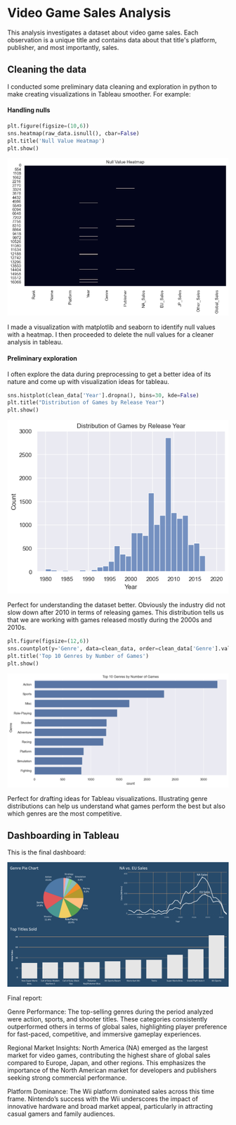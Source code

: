 # Video Game Sales Analysis
This analysis investigates a dataset about video game sales. Each observation is a unique title and contains data about that title's platform, publisher, and most importantly, sales.

## Cleaning the data
I conducted some preliminary data cleaning and exploration in python to make creating visualizations in Tableau smoother. For example:

#### Handling nulls

```python
plt.figure(figsize=(10,6))
sns.heatmap(raw_data.isnull(), cbar=False)
plt.title('Null Value Heatmap')
plt.show()
```
![Screenshot of null heatmap](https://github.com/digitoby/Video-Game-Sales-Analysis/blob/main/images/nullvalues.png)

I made a visualization with matplotlib and seaborn to identify null values with a heatmap. I then proceeded to delete the null values for a cleaner analysis in tableau.

#### Preliminary exploration

I often explore the data during preprocessing to get a better idea of its nature and come up with visualization ideas for tableau.

```python
sns.histplot(clean_data['Year'].dropna(), bins=30, kde=False)
plt.title("Distribution of Games by Release Year")
plt.show()
```
![Screenshot of games by year dist](https://github.com/digitoby/Video-Game-Sales-Analysis/blob/main/images/games_by_year.png)

Perfect for understanding the dataset better. Obviously the industry did not slow down after 2010 in terms of releasing games. This distribution tells us that we are working with games released mostly during the 2000s and 2010s.

```python
plt.figure(figsize=(12,6))
sns.countplot(y='Genre', data=clean_data, order=clean_data['Genre'].value_counts().index[:10])
plt.title('Top 10 Genres by Number of Games')
plt.show()
```
![Screenshot of sales by genre](https://github.com/digitoby/Video-Game-Sales-Analysis/blob/main/images/sales_by_genre.png)

Perfect for drafting ideas for Tableau visualizations. Illustrating genre distributions can help us understand what games perform the best but also which genres are the most competitive.

## Dashboarding in Tableau
This is the final dashboard:

![Screenshot of sales by genre](https://github.com/digitoby/Video-Game-Sales-Analysis/blob/main/images/vgsales_dash.png)

Final report:

Genre Performance:
The top-selling genres during the period analyzed were action, sports, and shooter titles. These categories consistently outperformed others in terms of global sales, highlighting player preference for fast-paced, competitive, and immersive gameplay experiences.

Regional Market Insights:
North America (NA) emerged as the largest market for video games, contributing the highest share of global sales compared to Europe, Japan, and other regions. This emphasizes the importance of the North American market for developers and publishers seeking strong commercial performance.

Platform Dominance:
The Wii platform dominated sales across this time frame. Nintendo’s success with the Wii underscores the impact of innovative hardware and broad market appeal, particularly in attracting casual gamers and family audiences.
